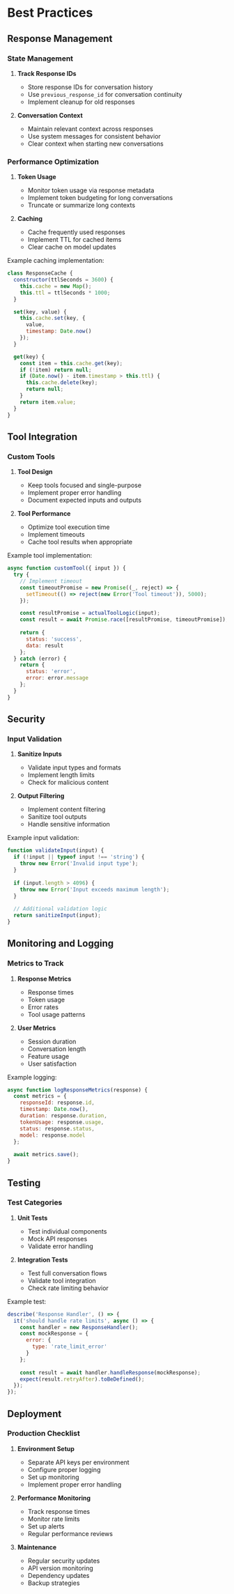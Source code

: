 # Best Practices

## Response Management

### State Management

1. **Track Response IDs**
   - Store response IDs for conversation history
   - Use `previous_response_id` for conversation continuity
   - Implement cleanup for old responses

2. **Conversation Context**
   - Maintain relevant context across responses
   - Use system messages for consistent behavior
   - Clear context when starting new conversations

### Performance Optimization

1. **Token Usage**
   - Monitor token usage via response metadata
   - Implement token budgeting for long conversations
   - Truncate or summarize long contexts

2. **Caching**
   - Cache frequently used responses
   - Implement TTL for cached items
   - Clear cache on model updates

Example caching implementation:

```javascript
class ResponseCache {
  constructor(ttlSeconds = 3600) {
    this.cache = new Map();
    this.ttl = ttlSeconds * 1000;
  }

  set(key, value) {
    this.cache.set(key, {
      value,
      timestamp: Date.now()
    });
  }

  get(key) {
    const item = this.cache.get(key);
    if (!item) return null;
    if (Date.now() - item.timestamp > this.ttl) {
      this.cache.delete(key);
      return null;
    }
    return item.value;
  }
}
```

## Tool Integration

### Custom Tools

1. **Tool Design**
   - Keep tools focused and single-purpose
   - Implement proper error handling
   - Document expected inputs and outputs

2. **Tool Performance**
   - Optimize tool execution time
   - Implement timeouts
   - Cache tool results when appropriate

Example tool implementation:

```javascript
async function customTool({ input }) {
  try {
    // Implement timeout
    const timeoutPromise = new Promise((_, reject) => {
      setTimeout(() => reject(new Error('Tool timeout')), 5000);
    });

    const resultPromise = actualToolLogic(input);
    const result = await Promise.race([resultPromise, timeoutPromise]);
    
    return {
      status: 'success',
      data: result
    };
  } catch (error) {
    return {
      status: 'error',
      error: error.message
    };
  }
}
```

## Security

### Input Validation

1. **Sanitize Inputs**
   - Validate input types and formats
   - Implement length limits
   - Check for malicious content

2. **Output Filtering**
   - Implement content filtering
   - Sanitize tool outputs
   - Handle sensitive information

Example input validation:

```javascript
function validateInput(input) {
  if (!input || typeof input !== 'string') {
    throw new Error('Invalid input type');
  }
  
  if (input.length > 4096) {
    throw new Error('Input exceeds maximum length');
  }
  
  // Additional validation logic
  return sanitizeInput(input);
}
```

## Monitoring and Logging

### Metrics to Track

1. **Response Metrics**
   - Response times
   - Token usage
   - Error rates
   - Tool usage patterns

2. **User Metrics**
   - Session duration
   - Conversation length
   - Feature usage
   - User satisfaction

Example logging:

```javascript
async function logResponseMetrics(response) {
  const metrics = {
    responseId: response.id,
    timestamp: Date.now(),
    duration: response.duration,
    tokenUsage: response.usage,
    status: response.status,
    model: response.model
  };
  
  await metrics.save();
}
```

## Testing

### Test Categories

1. **Unit Tests**
   - Test individual components
   - Mock API responses
   - Validate error handling

2. **Integration Tests**
   - Test full conversation flows
   - Validate tool integration
   - Check rate limiting behavior

Example test:

```javascript
describe('Response Handler', () => {
  it('should handle rate limits', async () => {
    const handler = new ResponseHandler();
    const mockResponse = {
      error: {
        type: 'rate_limit_error'
      }
    };
    
    const result = await handler.handleResponse(mockResponse);
    expect(result.retryAfter).toBeDefined();
  });
});
```

## Deployment

### Production Checklist

1. **Environment Setup**
   - Separate API keys per environment
   - Configure proper logging
   - Set up monitoring
   - Implement proper error handling

2. **Performance Monitoring**
   - Track response times
   - Monitor rate limits
   - Set up alerts
   - Regular performance reviews

3. **Maintenance**
   - Regular security updates
   - API version monitoring
   - Dependency updates
   - Backup strategies
